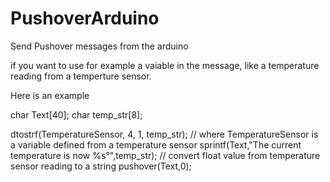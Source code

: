 PushoverArduino
===============

Send Pushover messages from the arduino

if you want to use for example a vaiable in the message, like a temperature reading from a temperture sensor.

Here is an example

char Text[40];
char temp_str[8];

dtostrf(TemperatureSensor, 4, 1, temp_str); // where TemperatureSensor is a variable defined from a temperature sensor
sprintf(Text,"The current temperature is now %s°",temp_str); // convert float value from temperature sensor reading to a string
pushover(Text,0);

